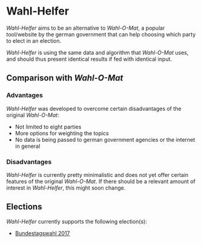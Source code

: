 # Wahl-Helfer

*Wahl-Helfer* aims to be an alternative to *Wahl-O-Mat*, a popular tool/website by the german government that can help choosing which party to elect in an election.

*Wahl-Helfer* is using the same data and algorithm that *Wahl-O-Mat* uses, and should thus present identical results if fed with identical input.

## Comparison with *Wahl-O-Mat*

### Advantages

*Wahl-Helfer* was developed to overcome certain disadvantages of the original *Wahl-O-Mat*:
- Not limited to eight parties
- More options for weighting the topics
- No data is being passed to german government agencies or the internet in general

### Disadvantages

*Wahl-Helfer* is currently pretty minimalistic and does not yet offer certain features of the original *Wahl-O-Mat*.
If there should be a relevant amount of interest in *Wahl-Helfer*, this might soon change.

## Elections

*Wahl-Helfer* currently supports the following election(s):
- [Bundestagswahl 2017]()
